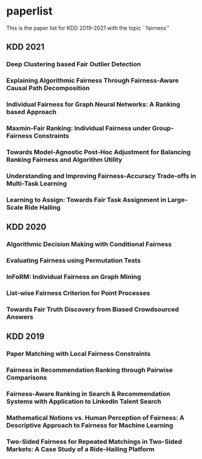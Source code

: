 # paperlist
This is the paper list for KDD 2019-2021 with the topic ``fairness''
## KDD 2021

### Deep Clustering based Fair Outlier Detection

### Explaining Algorithmic Fairness Through Fairness-Aware Causal Path Decomposition

### Individual Fairness for Graph Neural Networks: A Ranking based Approach

### Maxmin-Fair Ranking: Individual Fairness under Group-Fairness Constraints

### Towards Model-Agnostic Post-Hoc Adjustment for Balancing Ranking Fairness and Algorithm Utility

### Understanding and Improving Fairness-Accuracy Trade-offs in Multi-Task Learning

### Learning to Assign: Towards Fair Task Assignment in Large-Scale Ride Hailing

## KDD 2020
### Algorithmic Decision Making with Conditional Fairness

### Evaluating Fairness using Permutation Tests

### InFoRM: Individual Fairness on Graph Mining

### List-wise Fairness Criterion for Point Processes

### Towards Fair Truth Discovery from Biased Crowdsourced Answers

## KDD 2019
### Paper Matching with Local Fairness Constraints
### Fairness in Recommendation Ranking through Pairwise Comparisons
### Fairness-Aware Ranking in Search & Recommendation Systems with Application to LinkedIn Talent Search
### Mathematical Notions vs. Human Perception of Fairness: A Descriptive Approach to Fairness for Machine Learning
### Two-Sided Fairness for Repeated Matchings in Two-Sided Markets: A Case Study of a Ride-Hailing Platform
